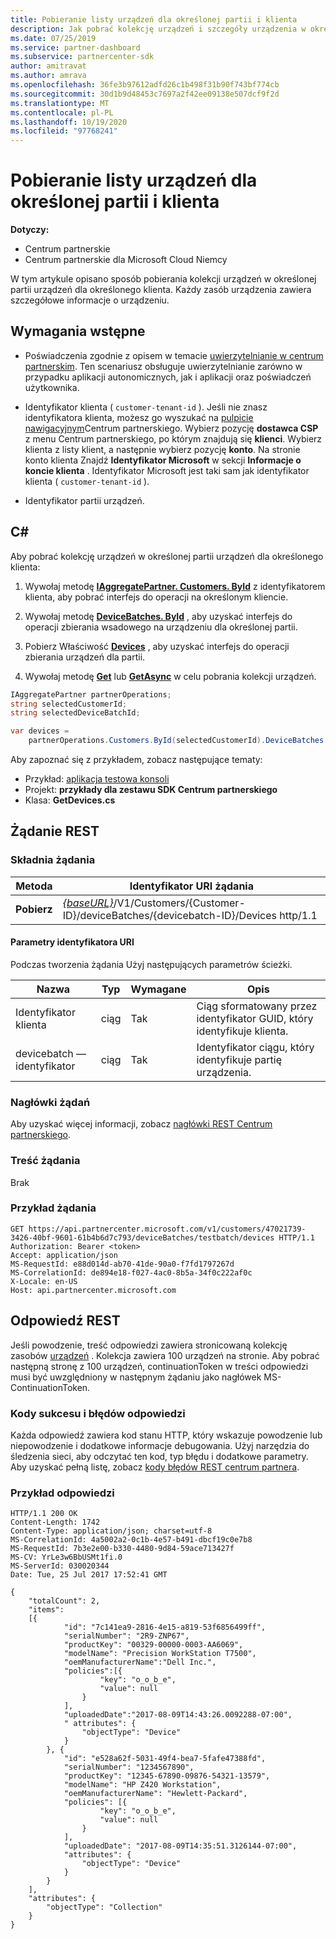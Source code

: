 ```yaml
---
title: Pobieranie listy urządzeń dla określonej partii i klienta
description: Jak pobrać kolekcję urządzeń i szczegóły urządzenia w określonej partii urządzeń dla klienta.
ms.date: 07/25/2019
ms.service: partner-dashboard
ms.subservice: partnercenter-sdk
author: amitravat
ms.author: amrava
ms.openlocfilehash: 36fe3b97612adfd26c1b498f31b90f743bf774cb
ms.sourcegitcommit: 30d1b9d48453c7697a2f42ee09138e507dcf9f2d
ms.translationtype: MT
ms.contentlocale: pl-PL
ms.lasthandoff: 10/19/2020
ms.locfileid: "97768241"
---
```

# <a name="get-a-list-of-devices-for-the-specified-batch-and-customer"></a>Pobieranie listy urządzeń dla określonej partii i klienta

**Dotyczy:**

- Centrum partnerskie
- Centrum partnerskie dla Microsoft Cloud Niemcy

W tym artykule opisano sposób pobierania kolekcji urządzeń w określonej partii urządzeń dla określonego klienta. Każdy zasób urządzenia zawiera szczegółowe informacje o urządzeniu.

## <a name="prerequisites"></a>Wymagania wstępne

- Poświadczenia zgodnie z opisem w temacie [uwierzytelnianie w centrum partnerskim](partner-center-authentication.md). Ten scenariusz obsługuje uwierzytelnianie zarówno w przypadku aplikacji autonomicznych, jak i aplikacji oraz poświadczeń użytkownika.

- Identyfikator klienta ( `customer-tenant-id` ). Jeśli nie znasz identyfikatora klienta, możesz go wyszukać na [pulpicie nawigacyjnym](https://partner.microsoft.com/dashboard)Centrum partnerskiego. Wybierz pozycję **dostawca CSP** z menu Centrum partnerskiego, po którym znajdują się **klienci**. Wybierz klienta z listy klient, a następnie wybierz pozycję **konto**. Na stronie konto klienta Znajdź **Identyfikator Microsoft** w sekcji **Informacje o koncie klienta** . Identyfikator Microsoft jest taki sam jak identyfikator klienta ( `customer-tenant-id` ).

- Identyfikator partii urządzeń.

## <a name="c"></a>C\#

Aby pobrać kolekcję urządzeń w określonej partii urządzeń dla określonego klienta:

1. Wywołaj metodę [**IAggregatePartner. Customers. ById**](/dotnet/api/microsoft.store.partnercenter.customers.icustomercollection.byid) z identyfikatorem klienta, aby pobrać interfejs do operacji na określonym kliencie.

2. Wywołaj metodę [**DeviceBatches. ById**](/dotnet/api/microsoft.store.partnercenter.devicesdeployment.idevicesbatchcollection.byid) , aby uzyskać interfejs do operacji zbierania wsadowego na urządzeniu dla określonej partii.

3. Pobierz Właściwość [**Devices**](/dotnet/api/microsoft.store.partnercenter.devicesdeployment.idevicesbatch.devices) , aby uzyskać interfejs do operacji zbierania urządzeń dla partii.

4. Wywołaj metodę [**Get**](/dotnet/api/microsoft.store.partnercenter.devicesdeployment.idevicecollection.get) lub [**GetAsync**](/dotnet/api/microsoft.store.partnercenter.devicesdeployment.idevicecollection.getasync) w celu pobrania kolekcji urządzeń.

``` csharp
IAggregatePartner partnerOperations;
string selectedCustomerId;
string selectedDeviceBatchId;

var devices =
    partnerOperations.Customers.ById(selectedCustomerId).DeviceBatches.ById(selectedDeviceBatchId).Devices.Get();
```

Aby zapoznać się z przykładem, zobacz następujące tematy:

- Przykład: [aplikacja testowa konsoli](console-test-app.md)
- Projekt: **przykłady dla zestawu SDK Centrum partnerskiego**
- Klasa: **GetDevices.cs**

## <a name="rest-request"></a>Żądanie REST

### <a name="request-syntax"></a>Składnia żądania

| Metoda  | Identyfikator URI żądania                                                                                                            |
|---------|------------------------------------------------------------------------------------------------------------------------|
| **Pobierz** | [*{baseURL}*](partner-center-rest-urls.md)/V1/Customers/{Customer-ID}/deviceBatches/{devicebatch-ID}/Devices http/1.1 |

#### <a name="uri-parameters"></a>Parametry identyfikatora URI

Podczas tworzenia żądania Użyj następujących parametrów ścieżki.

| Nazwa           | Typ   | Wymagane | Opis                                           |
|----------------|--------|----------|-------------------------------------------------------|
| Identyfikator klienta    | ciąg | Tak      | Ciąg sformatowany przez identyfikator GUID, który identyfikuje klienta. |
| devicebatch — identyfikator | ciąg | Tak      | Identyfikator ciągu, który identyfikuje partię urządzenia. |

### <a name="request-headers"></a>Nagłówki żądań

Aby uzyskać więcej informacji, zobacz [nagłówki REST Centrum partnerskiego](headers.md).

### <a name="request-body"></a>Treść żądania

Brak

### <a name="request-example"></a>Przykład żądania

```http
GET https://api.partnercenter.microsoft.com/v1/customers/47021739-3426-40bf-9601-61b4b6d7c793/deviceBatches/testbatch/devices HTTP/1.1
Authorization: Bearer <token>
Accept: application/json
MS-RequestId: e88d014d-ab70-41de-90a0-f7fd1797267d
MS-CorrelationId: de894e18-f027-4ac0-8b5a-34f0c222af0c
X-Locale: en-US
Host: api.partnercenter.microsoft.com
```

## <a name="rest-response"></a>Odpowiedź REST

Jeśli powodzenie, treść odpowiedzi zawiera stronicowaną kolekcję zasobów [urządzeń](device-deployment-resources.md#device) . Kolekcja zawiera 100 urządzeń na stronie. Aby pobrać następną stronę z 100 urządzeń, continuationToken w treści odpowiedzi musi być uwzględniony w następnym żądaniu jako nagłówek MS-ContinuationToken.

### <a name="response-success-and-error-codes"></a>Kody sukcesu i błędów odpowiedzi

Każda odpowiedź zawiera kod stanu HTTP, który wskazuje powodzenie lub niepowodzenie i dodatkowe informacje debugowania. Użyj narzędzia do śledzenia sieci, aby odczytać ten kod, typ błędu i dodatkowe parametry. Aby uzyskać pełną listę, zobacz [kody błędów REST centrum partnera](error-codes.md).

### <a name="response-example"></a>Przykład odpowiedzi

```http
HTTP/1.1 200 OK
Content-Length: 1742
Content-Type: application/json; charset=utf-8
MS-CorrelationId: 4a5002a2-0c1b-4e57-b491-dbcf19c0e7b8
MS-RequestId: 7b3e2e00-b330-4480-9d84-59ace713427f
MS-CV: YrLe3w6BbUSMt1fi.0
MS-ServerId: 030020344
Date: Tue, 25 Jul 2017 17:52:41 GMT

{
    "totalCount": 2,
    "items":
    [{
            "id": "7c141ea9-2816-4e15-a819-53f6856499ff",
            "serialNumber": "2R9-ZNP67",
            "productKey": "00329-00000-0003-AA6069",
            "modelName": "Precision WorkStation T7500",
            "oemManufacturerName":"Dell Inc.",
            "policies":[{
                    "key": "o_o_b_e",
                    "value": null
                }
            ],
            "uploadedDate":"2017-08-09T14:43:26.0092288-07:00",
            " attributes": {
                "objectType": "Device"
            }
        }, {
            "id": "e528a62f-5031-49f4-bea7-5fafe47388fd",
            "serialNumber": "1234567890",
            "productKey": "12345-67890-09876-54321-13579",
            "modelName": "HP Z420 Workstation",
            "oemManufacturerName": "Hewlett-Packard",
            "policies": [{
                    "key": "o_o_b_e",
                    "value": null
                }
            ],
            "uploadedDate": "2017-08-09T14:35:51.3126144-07:00",
            "attributes": {
                "objectType": "Device"
            }
        }
    ],
    "attributes": {
        "objectType": "Collection"
    }
}
```
